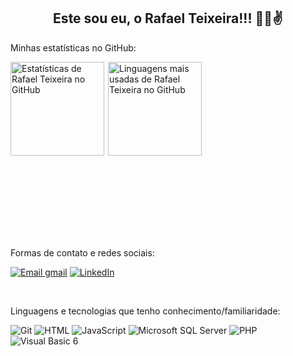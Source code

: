 <h2 align="center">Este sou eu, o Rafael Teixeira!!! 👋😀✌️</h2>

Minhas estatísticas no GitHub:

<div style="display: inline-block; with: 100%">
  <img align="left" src="https://github-readme-stats.vercel.app/api?username=rt-oliveira&hide=contribs&show_icons=true&theme=radical&locale=pt-br" alt="Estatísticas de Rafael Teixeira no GitHub" height="150em"/>

  <img align="right" src="https://github-readme-stats.vercel.app/api/top-langs/?username=rt-oliveira&layout=compact&locale=pt-br&theme=radical&langs_count=6&card_width=400" alt="Linguagens mais usadas de Rafael Teixeira no GitHub" height="150em"/>
</div>

<br><br><br><br><br><br><br>

Formas de contato e redes sociais:

[![Email gmail](https://img.shields.io/badge/Gmail-D14836?style=for-the-badge&logo=gmail&logoColor=white)](mailto:rto.tinfo@gmail.com)
[![LinkedIn](https://img.shields.io/badge/LinkedIn-0077B5?style=for-the-badge&logo=linkedin&logoColor=white)](https://www.linkedin.com/in/rt-o/)

<br>

Linguagens e tecnologias que tenho conhecimento/familiaridade:

![Git](https://img.shields.io/badge/Git-F05032?style=for-the-badge&logo=git&logoColor=white)
![HTML](https://img.shields.io/badge/HTML-239120?style=for-the-badge&logo=html5&logoColor=white)
![JavaScript](https://img.shields.io/badge/JavaScript-323330?style=for-the-badge&logo=javascript&logoColor=F7DF1E)
![Microsoft SQL Server](https://img.shields.io/badge/Microsoft%20SQL%20Sever-CC2927?style=for-the-badge&logo=microsoft%20sql%20server&logoColor=white)
![PHP](https://img.shields.io/badge/PHP-777BB4?style=for-the-badge&logo=php&logoColor=white)
![Visual Basic 6](https://img.shields.io/badge/-Visual%20Basic%206-blue?style=for-the-badge)
